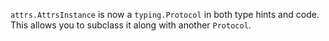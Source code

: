 `attrs.AttrsInstance` is now a `typing.Protocol` in both type hints and code.
This allows you to subclass it along with another `Protocol`.
